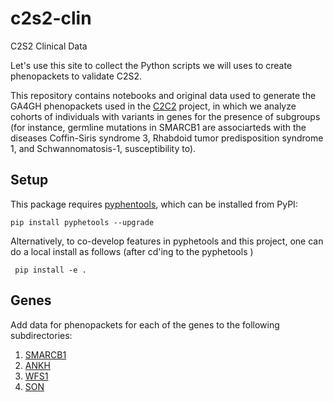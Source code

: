 # c2s2-clin
C2S2 Clinical Data

Let's use this site to collect the Python scripts we will uses to create phenopackets to validate C2S2.

This repository contains notebooks and original data used to generate the GA4GH phenopackets used in the [C2C2](https://github.com/monarch-initiative/C2S2) project, in which we analyze cohorts of individuals with variants in genes for the presence of subgroups (for instance, germline mutations in SMARCB1 are associarteds with the diseases Coffin-Siris syndrome 3, Rhabdoid tumor predisposition syndrome 1, and Schwannomatosis-1, susceptibility to).

## Setup
This package requires  [pyphentools](https://pypi.org/project/pyphetools/), which can be installed from PyPI:
```
pip install pyphetools --upgrade
```
Alternatively, to co-develop features in pyphetools and this project, one can do a local install as follows (after cd'ing to the pyphetools )
```
 pip install -e .
 ```
 

## Genes
Add data for phenopackets for each of the genes to the following subdirectories:

1. [SMARCB1](notebooks/SMARCB1/)
2. [ANKH](notebooks/ANKH/)
3. [WFS1](notebooks/WFS1)
4. [SON](notebooks/SON)